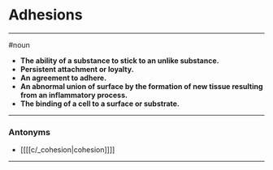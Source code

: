 # Adhesions
---
#noun
- **The ability of a substance to stick to an unlike substance.**
- **Persistent attachment or loyalty.**
- **An agreement to adhere.**
- **An abnormal union of surface by the formation of new tissue resulting from an inflammatory process.**
- **The binding of a cell to a surface or substrate.**
---
### Antonyms
- [[[[c/_cohesion|cohesion]]]]
---
